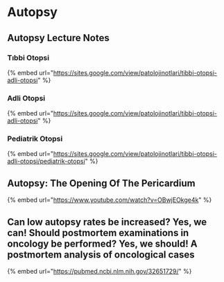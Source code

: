# Autopsy

## Autopsy Lecture Notes

### Tıbbi Otopsi

{% embed url="https://sites.google.com/view/patolojinotlari/tibbi-otopsi-adli-otopsi" %}

### Adli Otopsi

{% embed url="https://sites.google.com/view/patolojinotlari/tibbi-otopsi-adli-otopsi" %}

### Pediatrik Otopsi

{% embed url="https://sites.google.com/view/patolojinotlari/tibbi-otopsi-adli-otopsi/pediatrik-otopsi" %}

## Autopsy: The Opening Of The Pericardium

{% embed url="https://www.youtube.com/watch?v=OBwjEOkge4k" %}

## Can low autopsy rates be increased? Yes, we can! Should postmortem examinations in oncology be performed? Yes, we should! A postmortem analysis of oncological cases

{% embed url="https://pubmed.ncbi.nlm.nih.gov/32651729/" %}
